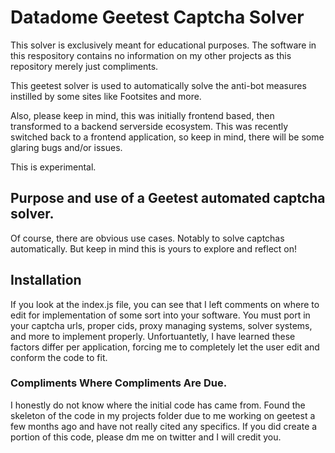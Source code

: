 # Datadome Geetest Captcha Solver
This solver is exclusively meant for educational purposes. The software in this respository contains no information on my other projects as this repository merely just compliments. 

This geetest solver is used to automatically solve the anti-bot measures instilled by some sites like Footsites and more. 

Also, please keep in mind, this was initially frontend based, then transformed to a backend serverside ecosystem. This was recently switched back to a frontend application, so keep in mind, there will be some glaring bugs and/or issues. 

This is experimental.

## Purpose and use of a Geetest automated captcha solver. 
Of course, there are obvious use cases. Notably to solve captchas automatically. But keep in mind this is yours to explore and reflect on! 

## Installation 
If you look at the index.js file, you can see that I left comments on where to edit for implementation of some sort into your software. You must port in your captcha urls, proper cids, proxy managing systems, solver systems, and more to implement properly. Unfortuantetly, I have learned these factors differ per application, forcing me to completely let the user edit and conform the code to fit. 

### Compliments Where Compliments Are Due. 
I honestly do not know where the initial code has came from. Found the skeleton of the code in my projects folder due to me working on geetest a few months ago and have not really cited any specifics. If you did create a portion of this code, please dm me on twitter and I will credit you. 

